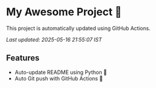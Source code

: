 # My Awesome Project 🚀

This project is automatically updated using GitHub Actions.

_Last updated: 2025-05-16 21:55:07 IST_

## Features
- Auto-update README using Python 🐍
- Auto Git push with GitHub Actions 🤖
